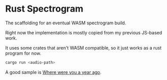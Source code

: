 # Rust Spectrogram

The scaffolding for an eventual WASM spectrogram build.

Right now the implementation is mostly copied from my previous JS-based work.

It uses some crates that aren't WASM compatible, so it just works as a rust program for now.

```sh
cargo run <audio-path>
```

A good sample is [Where were you a year ago](https://haskinslabs.org/about-us/features-and-demos/sinewave-synthesis/s1spectro).
